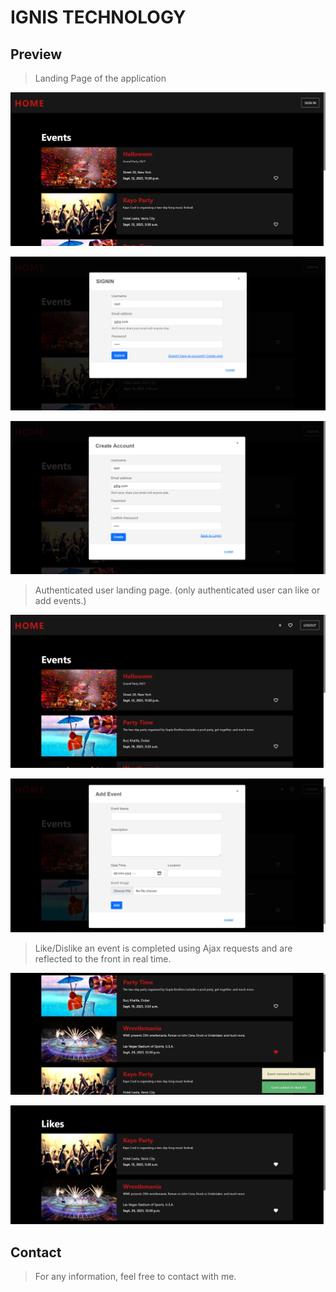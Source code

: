 # IGNIS TECHNOLOGY

## Preview

> Landing Page of the application
 
![Landing Page](/markdown/1.png)

![Sign In](/markdown/2.png)

![Create Account](/markdown/3.png)

> Authenticated user landing page. (only authenticated user can like or add events.)

![Authenticated](/markdown/4.png)

![Add Event](/markdown/5.png)

> Like/Dislike an event is completed using Ajax requests and are reflected to the front in real time.

![Real Time Notification on adding and refected to db](/markdown/6.png)

![User Liked Events](/markdown/7.png)

## Contact

> For any information, feel free to contact with me.